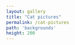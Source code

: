 ```yaml
---
layout: gallery
title: "Cat pictures"
permalink: /cat-pictures
path: 'backgrounds'
height: 200
---
```

